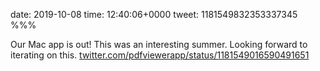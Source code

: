 date: 2019-10-08
time: 12:40:06+0000
tweet: 1181549832353337345
%%%

Our Mac app is out! This was an interesting summer. Looking forward to iterating on this. [twitter.com/pdfviewerapp/status/1181549016590491651](https://twitter.com/pdfviewerapp/status/1181549016590491651)
